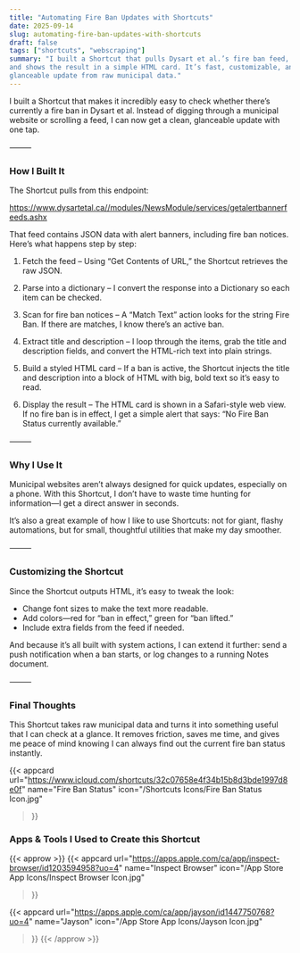 ```yaml
---
title: "Automating Fire Ban Updates with Shortcuts"
date: 2025-09-14
slug: automating-fire-ban-updates-with-shortcuts
draft: false
tags: ["shortcuts", "webscraping"]
summary: "I built a Shortcut that pulls Dysart et al.’s fire ban feed, checks for “Fire Ban,” 
and shows the result in a simple HTML card. It’s fast, customizable, and gives me an instant, 
glanceable update from raw municipal data."
---
```


I built a Shortcut that makes it incredibly easy to check whether there’s currently a fire 
ban in Dysart et al. Instead of digging through a municipal website or scrolling a feed, I 
can now get a clean, glanceable update with one tap.

⸻

### How I Built It

The Shortcut pulls from this endpoint:

https://www.dysartetal.ca//modules/NewsModule/services/getalertbannerfeeds.ashx

That feed contains JSON data with alert banners, including fire ban notices. Here’s what 
happens step by step:
	
1.	Fetch the feed – Using “Get Contents of URL,” the Shortcut retrieves the raw JSON.
	
2.	Parse into a dictionary – I convert the response into a Dictionary so each item can be checked.
	
3.	Scan for fire ban notices – A “Match Text” action looks for the string Fire Ban. If 
there are matches, I know there’s an active ban.
	
4.	Extract title and description – I loop through the items, grab the title and 
description fields, and convert the HTML-rich text into plain strings.
	
5.	Build a styled HTML card – If a ban is active, the Shortcut injects the title and 
description into a block of HTML with big, bold text so it’s easy to read.
	
6.	Display the result – The HTML card is shown in a Safari-style web view. If no fire 
ban is in effect, I get a simple alert that says: “No Fire Ban Status currently available.”

⸻

### Why I Use It

Municipal websites aren’t always designed for quick updates, especially on a phone. With 
this Shortcut, I don’t have to waste time hunting for information—I get a direct answer in seconds.

It’s also a great example of how I like to use Shortcuts: not for giant, flashy automations, 
but for small, thoughtful utilities that make my day smoother.

⸻

### Customizing the Shortcut

Since the Shortcut outputs HTML, it’s easy to tweak the look:

- Change font sizes to make the text more readable.
- Add colors—red for “ban in effect,” green for “ban lifted.”
- Include extra fields from the feed if needed.

And because it’s all built with system actions, I can extend it further: send a push notification 
when a ban starts, or log changes to a running Notes document.

⸻

### Final Thoughts

This Shortcut takes raw municipal data and turns it into something useful that I can check 
at a glance. It removes friction, saves me time, and gives me peace of mind knowing I can 
always find out the current fire ban status instantly.

{{< appcard 
    url="https://www.icloud.com/shortcuts/32c07658e4f34b15b8d3bde1997d8e0f" 
    name="Fire Ban Status" 
    icon="/Shortcuts Icons/Fire Ban Status Icon.jpg" 
>}}


### Apps & Tools I Used to Create this Shortcut

{{< approw >}}
  {{< appcard 
    url="https://apps.apple.com/ca/app/inspect-browser/id1203594958?uo=4" 
    name="Inspect Browser" 
    icon="/App Store App Icons/Inspect Browser Icon.jpg" 
>}}

  {{< appcard 
    url="https://apps.apple.com/ca/app/jayson/id1447750768?uo=4" 
    name="Jayson" 
    icon="/App Store App Icons/Jayson Icon.jpg" 
>}}
{{< /approw >}}


